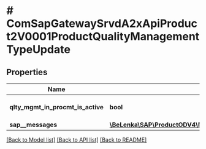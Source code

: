 # # ComSapGatewaySrvdA2xApiProduct2V0001ProductQualityManagementTypeUpdate

## Properties

Name | Type | Description | Notes
------------ | ------------- | ------------- | -------------
**qlty_mgmt_in_procmt_is_active** | **bool** | QM in Procurement Is Active | [optional]
**sap__messages** | [**\BeLenka\SAP\ProductODV4\Model\ComSapGatewaySrvdA2xApiProduct2V0001SAPMessageUpdate[]**](ComSapGatewaySrvdA2xApiProduct2V0001SAPMessageUpdate.md) |  | [optional]

[[Back to Model list]](../../README.md#models) [[Back to API list]](../../README.md#endpoints) [[Back to README]](../../README.md)

